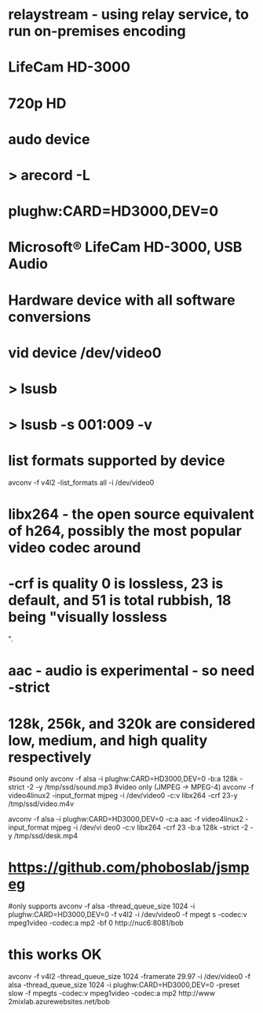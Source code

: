 # relaystream - using relay service, to run on-premises encoding




# LifeCam HD-3000
# 720p HD

# audo device
# > arecord -L
# plughw:CARD=HD3000,DEV=0
#   Microsoft® LifeCam HD-3000, USB Audio
#   Hardware device with all software conversions

# vid device /dev/video0
# > lsusb
# > lsusb -s 001:009 -v




# list formats supported by device
avconv -f v4l2 -list_formats all -i /dev/video0

# libx264 - the open source equivalent of h264, possibly the most popular video codec around
# -crf is quality 0 is lossless, 23 is default, and 51 is total rubbish, 18 being "visually lossless
".
# aac - audio is experimental - so need -strict
# 128k, 256k, and 320k are considered low, medium, and high quality respectively

#sound only
avconv -f alsa -i plughw:CARD=HD3000,DEV=0 -b:a 128k -strict -2 -y /tmp/ssd/sound.mp3
#video only (JMPEG -> MPEG-4)
avconv -f video4linux2 -input_format mjpeg -i  /dev/video0 -c:v libx264 -crf 23-y /tmp/ssd/video.m4v

avconv -f alsa -i plughw:CARD=HD3000,DEV=0 -c:a aac  -f video4linux2 -input_format mjpeg -i  /dev/vi
deo0 -c:v libx264 -crf 23 -b:a 128k -strict -2 -y /tmp/ssd/desk.mp4

# https://github.com/phoboslab/jsmpeg
#only supports
avconv -f alsa -thread_queue_size 1024 -i plughw:CARD=HD3000,DEV=0  -f v4l2  -i /dev/video0 -f mpegt
s  -codec:v mpeg1video -codec:a mp2 -bf 0     http://nuc6:8081/bob


# this works OK
avconv -f v4l2  -thread_queue_size 1024 -framerate 29.97  -i /dev/video0 -f alsa -thread_queue_size
1024 -i plughw:CARD=HD3000,DEV=0  -preset slow -f mpegts -codec:v mpeg1video -codec:a mp2 http://www
2mixlab.azurewebsites.net/bob
